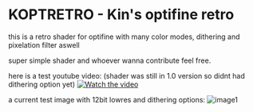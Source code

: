 # KOPTRETRO - Kin's optifine retro
this is a retro shader for optifine with many color modes, dithering and pixelation filter aswell

super simple shader and whoever wanna contribute feel free.

here is a test youtube video: (shader was still in 1.0 version so didnt had dithering option yet)
[![Watch the video](https://i.ytimg.com/vi/Hcl0C2BuRlg/maxresdefault.jpg)](https://www.youtube.com/watch?v=Hcl0C2BuRlg)


a current test image with 12bit lowres and dithering options:
![image1](https://i.ibb.co/RvLWt2C/2023-07-13-17-46-38.png)


